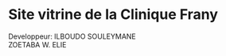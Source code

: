<h1>Site vitrine de la Clinique Frany </h1>
  Developpeur: 
              ILBOUDO SOULEYMANE <br>
              ZOETABA W. ELIE
